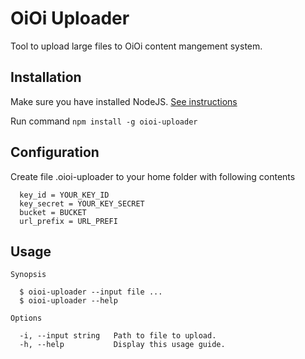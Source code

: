 # OiOi Uploader

Tool to upload large files to OiOi content mangement system.

## Installation

Make sure you have installed NodeJS. [See instructions](https://nodejs.org/en/)

Run command `npm install -g oioi-uploader`

## Configuration

Create file .oioi-uploader to your home folder with following contents
```
  key_id = YOUR_KEY_ID
  key_secret = YOUR_KEY_SECRET
  bucket = BUCKET
  url_prefix = URL_PREFI
```

## Usage

```
Synopsis

  $ oioi-uploader --input file ... 
  $ oioi-uploader --help           

Options

  -i, --input string   Path to file to upload.   
  -h, --help           Display this usage guide. 
```

